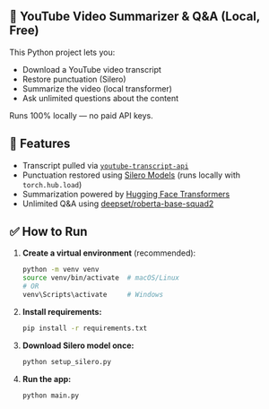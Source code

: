 ## 🎥 YouTube Video Summarizer & Q&A (Local, Free)

This Python project lets you:
- Download a YouTube video transcript
- Restore punctuation (Silero)
- Summarize the video (local transformer)
- Ask unlimited questions about the content

Runs 100% locally — no paid API keys.

## 🚀 Features

- Transcript pulled via [`youtube-transcript-api`](https://pypi.org/project/youtube-transcript-api/)
- Punctuation restored using [Silero Models](https://github.com/snakers4/silero-models) (runs locally with `torch.hub.load`)
- Summarization powered by [Hugging Face Transformers](https://huggingface.co/facebook/bart-large-cnn)
- Unlimited Q&A using [deepset/roberta-base-squad2](https://huggingface.co/deepset/roberta-base-squad2)


## ✅ How to Run

1. **Create a virtual environment** (recommended):
    ```bash
    python -m venv venv
    source venv/bin/activate  # macOS/Linux
    # OR
    venv\Scripts\activate     # Windows
    ```
2. **Install requirements:**
    ```bash
    pip install -r requirements.txt
    ```
3. **Download Silero model once:**
    ```bash
    python setup_silero.py
    ```
4. **Run the app:**
    ```bash
    python main.py
    ```
